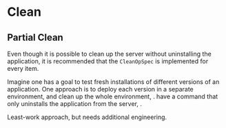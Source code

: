 # Clean

## Partial Clean

Even though it is possible to clean up the server without uninstalling the application, it is recommended that the `CleanOpSpec` is implemented for every item.

<!-- Value -->

Imagine one has a goal to test fresh installations of different versions of an application. One approach is to deploy each version in a separate environment, and clean up the whole environment, . have a command that only uninstalls the application from the server, .

Least-work approach, but needs additional engineering.

<!-- reverts the state of the system to a particular point in the graph -->
